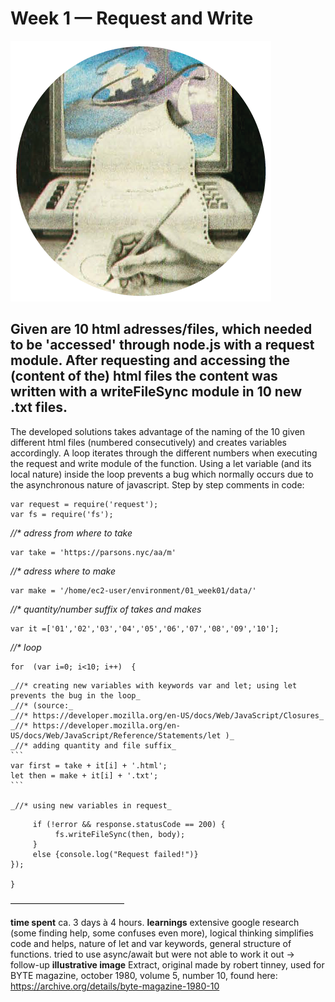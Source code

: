 Week 1 — Request and Write
==========================

![alt text](./illustrative_image.png)


## Given are 10 html adresses/files, which needed to be 'accessed' through node.js with a request module. After requesting and accessing the (content of the) html files the content was written with a writeFileSync module in 10 new .txt files.


The developed solutions takes advantage of the naming of the 10 given different html files (numbered consecutively) and creates variables accordingly.
A loop iterates through the different numbers when executing the request and write module of the function. Using a let variable (and its local nature) inside the loop prevents a bug which normally occurs due to the asynchronous nature of javascript.
Step by step comments in code:

```
var request = require('request');
var fs = require('fs');
```

_//* adress from where to take_ 
```
var take = 'https://parsons.nyc/aa/m'
```

_//* adress where to make_ 
```
var make = '/home/ec2-user/environment/01_week01/data/'
```

_//* quantity/number suffix of takes and makes_
```
var it =['01','02','03','04','05','06','07','08','09','10'];
```

_//* loop_
```
for  (var i=0; i<10; i++)  {
```
    
    _//* creating new variables with keywords var and let; using let prevents the bug in the loop_
    _//* (source:_ 
    _//* https://developer.mozilla.org/en-US/docs/Web/JavaScript/Closures_ 
    _//* https://developer.mozilla.org/en-US/docs/Web/JavaScript/Reference/Statements/let )_
    _//* adding quantity and file suffix_
    ```
    var first = take + it[i] + '.html';
    let then = make + it[i] + '.txt';
    ```
    
    _//* using new variables in request_
   ``` request(first, function(error, response, body){
        if (!error && response.statusCode == 200) {
             fs.writeFileSync(then, body);
        }
        else {console.log("Request failed!")}
});

}
```

––––––––––––––––––––––––––

**time spent**
ca. 3 days à 4 hours. 
**learnings**
extensive google research (some finding help, some confuses even more), 
logical thinking simplifies code and helps, 
nature of let and var keywords, 
general structure of functions.
tried to use async/await but were not able to work it out -> follow-up
**illustrative image**
Extract, original made by robert tinney, 
used for BYTE magazine, 
october 1980, volume 5, number 10, 
found here: https://archive.org/details/byte-magazine-1980-10